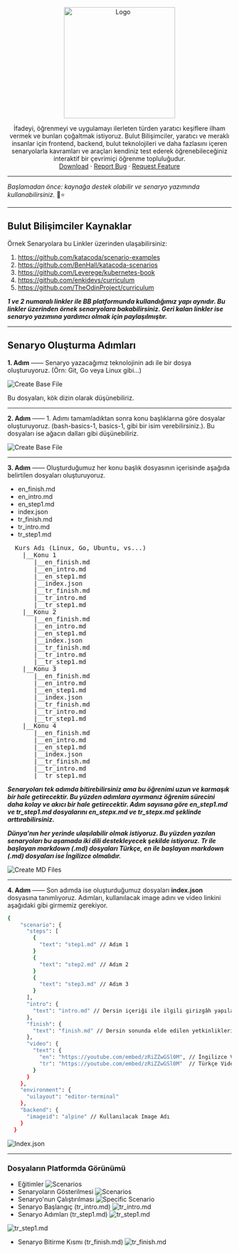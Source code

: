 <!-- PROJECT LOGO -->
<br><br>
<p align="center">
  <a href="https://bulutbilisimciler.com/">
    <img src="md_images/bb-slogan.png" alt="Logo" width="250">
  </a>
  <p align="center">
    İfadeyi, öğrenmeyi ve uygulamayı ilerleten türden yaratıcı keşiflere ilham vermek ve bunları çoğaltmak istiyoruz. Bulut Bilişimciler, yaratıcı ve meraklı insanlar için frontend, backend, bulut teknolojileri ve daha fazlasını içeren senaryolarla kavramları ve araçları kendiniz test ederek öğrenebileceğiniz interaktif bir çevrimiçi öğrenme topluluğudur.
  <br>
    <a href="https://github.com/YunusEmreAlps/bb-scenario-template/archive/refs/heads/master.zip">Download</a>
    ·
    <a href="https://github.com/YunusEmreAlps/bb-scenario-template/issues">Report Bug</a>
    ·
    <a href="https://github.com/YunusEmreAlps/bb-scenario-template/issues">Request Feature</a>
  </p>
</p>

---

*Başlamadan önce: kaynağa destek olabilir ve senaryo yazımında kullanabilirsiniz.* 🎉⭐

---

## Bulut Bilişimciler Kaynaklar 

Örnek Senaryolara bu Linkler üzerinden ulaşabilirsiniz:

1. <https://github.com/katacoda/scenario-examples>
2. <https://github.com/BenHall/katacoda-scenarios>
3. <https://github.com/Leverege/kubernetes-book>
4. <https://github.com/enkidevs/curriculum>
5. <https://github.com/TheOdinProject/curriculum>

***1 ve 2 numaralı linkler ile BB platformunda kullandığımız yapı aynıdır. Bu linkler üzerinden örnek senaryolara bakabilirsiniz. Geri kalan linkler ise senaryo yazımına yardımcı olmak için paylaşılmıştır.***

---

## Senaryo Oluşturma Adımları

**1. Adım** —— Senaryo yazacağımız teknolojinin adı ile bir dosya oluşturuyoruz. (Örn: Git, Go veya Linux gibi...)

![Create Base File](https://github.com/YunusEmreAlps/bb-scenario-template/blob/master/md_images/create_base_file.png?raw=true)

Bu dosyaları, kök dizin olarak düşünebiliriz.

---

**2. Adım** —— 1. Adımı tamamladıktan sonra konu başlıklarına göre dosyalar oluşturuyoruz. (bash-basics-1, basics-1, gibi bir isim verebilirsiniz.). Bu dosyaları ise ağacın dalları gibi düşünebiliriz.

![Create Base File](https://github.com/YunusEmreAlps/bb-scenario-template/blob/master/md_images/create_scenario_file.png?raw=true)

---

**3. Adım** —— Oluşturduğumuz her konu başlık dosyasının içerisinde aşağıda belirtilen dosyaları oluşturuyoruz.

- en_finish.md
- en_intro.md
- en_step1.md
- index.json
- tr_finish.md
- tr_intro.md
- tr_step1.md

<pre>
  Kurs Adı (Linux, Go, Ubuntu, vs...)
    |__Konu 1
       |__en_finish.md
       |__en_intro.md
       |__en_step1.md
       |__index.json
       |__tr_finish.md
       |__tr_intro.md
       |__tr_step1.md
    |__Konu 2
       |__en_finish.md
       |__en_intro.md
       |__en_step1.md
       |__index.json
       |__tr_finish.md
       |__tr_intro.md
       |__tr_step1.md
    |__Konu 3
       |__en_finish.md
       |__en_intro.md
       |__en_step1.md
       |__index.json
       |__tr_finish.md
       |__tr_intro.md
       |__tr_step1.md
    |__Konu 4
       |__en_finish.md
       |__en_intro.md
       |__en_step1.md
       |__index.json
       |__tr_finish.md
       |__tr_intro.md
       |__tr_step1.md
</pre>

***Senaryoları tek adımda bitirebilirsiniz ama bu öğrenimi uzun ve karmaşık bir hale getirecektir. Bu yüzden adımlara ayırmanız öğrenim sürecini daha kolay ve akıcı bir hale getirecektir. Adım sayısına göre en_step1.md ve tr_step1.md dosyalarını en_stepx.md ve tr_stepx.md şeklinde arttırabilirsiniz.***

***Dünya'nın her yerinde ulaşılabilir olmak istiyoruz. Bu yüzden yazılan senaryoları bu aşamada iki dili destekleyecek şekilde istiyoruz. Tr ile başlayan markdown (.md) dosyaları Türkçe, en ile başlayan markdown (.md) dosyaları ise İngilizce olmalıdır.***

![Create MD Files](https://github.com/YunusEmreAlps/bb-scenario-template/blob/master/md_images/md_files.png?raw=true)

---

**4. Adım** —— Son adımda ise oluşturduğumuz dosyaları **index.json** dosyasına tanımlıyoruz. Adımları, kullanılacak image adını ve video linkini aşağıdaki gibi girmemiz gerekiyor.

```sh
{
    "scenario": {
      "steps": [
        {
          "text": "step1.md" // Adım 1
        }
        {
          "text": "step2.md" // Adım 2
        }
        {
          "text": "step3.md" // Adım 3
        }
      ],
      "intro": {
        "text": "intro.md" // Dersin içeriği ile ilgili girizgâh yapılan dosya
      },
      "finish": {
        "text": "finish.md" // Dersin sonunda elde edilen yetkinliklerin anlatıldığı dosya
      },
      "video": {
        "text": {
          "en": "https://youtube.com/embed/zRiZZwGSl0M", // İngilizce Video
          "tr": "https://youtube.com/embed/zRiZZwGSl0M"  // Türkçe Video
        }
      }
    },
    "environment": {
      "uilayout": "editor-terminal"
    },
    "backend": {
      "imageid": "alpine" // Kullanılacak Image Adı
    }
  }
```

![Index.json](https://github.com/YunusEmreAlps/bb-scenario-template/blob/master/md_images/index.json.png?raw=true)

---

### Dosyaların Platformda Görünümü

- Eğitimler
![Scenarios](https://github.com/YunusEmreAlps/bb-scenario-template/blob/master/md_images/lesson.png?raw=true)
- Senaryoların Gösterilmesi
![Scenarios](https://github.com/YunusEmreAlps/bb-scenario-template/blob/master/md_images/scenario_list.png?raw=true)
- Senaryo'nun Çalıştırılması
![Specific Scenario](https://github.com/YunusEmreAlps/bb-scenario-template/blob/master/md_images/scenario_tab.png?raw=true)
- Senaryo Başlangıç (tr_intro.md)
![tr_intro.md](https://github.com/YunusEmreAlps/bb-scenario-template/blob/master/md_images/tr_intro.md.png?raw=true)
- Senaryo Adımları (tr_step1.md)
![tr_step1.md](https://github.com/YunusEmreAlps/bb-scenario-template/blob/master/md_images/tr_step1_top.png?raw=true)

![tr_step1.md](https://github.com/YunusEmreAlps/bb-scenario-template/blob/master/md_images/tr_step1_bottom.png?raw=true)

- Senaryo Bitirme Kısmı (tr_finish.md)
![tr_finish.md](https://github.com/YunusEmreAlps/bb-scenario-template/blob/master/md_images/tr_finish.md.png?raw=true)

